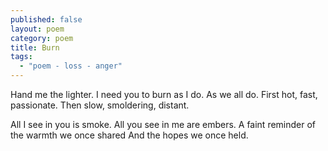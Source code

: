 ```yaml
---
published: false
layout: poem
category: poem
title: Burn
tags: 
  - "poem - loss - anger"
---
```


Hand me the lighter.
I need you to burn
as I do.
As we all do.
First hot, fast, passionate.
Then slow, smoldering, distant.

All I see in you is smoke.
All you see in me are embers.
A faint reminder of the warmth we once shared
And the hopes we once held.
